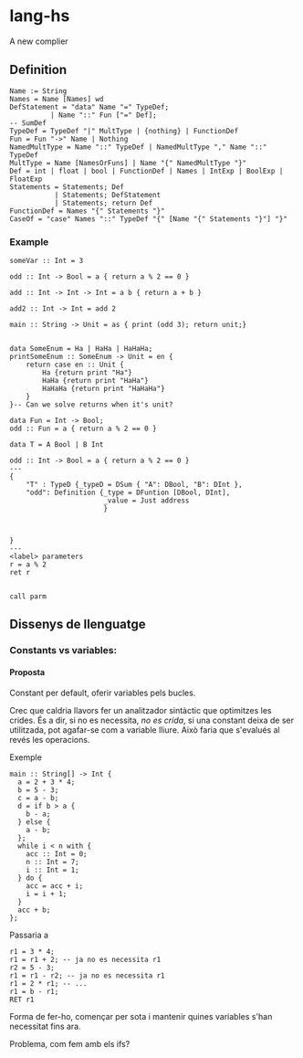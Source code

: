 # lang-hs
A new complier

## Definition

```
Name := String
Names = Name [Names] wd
DefStatement = "data" Name "=" TypeDef;
          | Name "::" Fun ["=" Def];
-- SumDef
TypeDef = TypeDef "|" MultType | {nothing} | FunctionDef
Fun = Fun "->" Name | Nothing
NamedMultType = Name "::" TypeDef | NamedMultType "," Name "::" TypeDef
MultType = Name [NamesOrFuns] | Name "{" NamedMultType "}"
Def = int | float | bool | FunctionDef | Names | IntExp | BoolExp | FloatExp
Statements = Statements; Def 
           | Statements; DefStatement 
           | Statements; return Def
FunctionDef = Names "{" Statements "}"
CaseOf = "case" Names "::" TypeDef "{" [Name "{" Statements "}"] "}"
```

### Example

```
someVar :: Int = 3

odd :: Int -> Bool = a { return a % 2 == 0 }

add :: Int -> Int -> Int = a b { return a + b }

add2 :: Int -> Int = add 2

main :: String -> Unit = as { print (odd 3); return unit;}


```


```
data SomeEnum = Ha | HaHa | HaHaHa;
printSomeEnum :: SomeEnum -> Unit = en { 
    return case en :: Unit {
        Ha {return print "Ha"}
        HaHa {return print "HaHa"}
        HaHaHa {return print "HaHaHa"}
    }
}-- Can we solve returns when it's unit?

data Fun = Int -> Bool;
odd :: Fun = a { return a % 2 == 0 }
```

```
data T = A Bool | B Int

odd :: Int -> Bool = a { return a % 2 == 0 }
---
{
    "T" : TypeD {_typeD = DSum { "A": DBool, "B": DInt },
    "odd": Definition {_type = DFuntion [DBool, DInt],
                       _value = Just address
                       }
                       


}
--- 
<label> parameters
r = a % 2
ret r


call parm
```


## Dissenys de llenguatge
### Constants vs variables:
#### Proposta
Constant per default, oferir variables pels bucles.

Crec que caldria llavors fer un analitzador sintàctic que optimitzes les crides. És a dir, si no es necessita, *no es crida*, si una constant deixa de ser utilitzada, pot agafar-se com a variable lliure. Això faria que s'evalués al revés les operacions.

Exemple

```
main :: String[] -> Int { 
  a = 2 + 3 * 4;
  b = 5 - 3;
  c = a - b;
  d = if b > a {
    b - a;
  } else {
    a - b;
  };
  while i < n with {
    acc :: Int = 0;
    n :: Int = 7;
    i :: Int = 1;
  } do {
    acc = acc + i;
    i = i + 1;
  }
  acc + b;
};
```

Passaria a 

```
r1 = 3 * 4;
r1 = r1 + 2; -- ja no es necessita r1
r2 = 5 - 3;
r1 = r1 - r2; -- ja no es necessita r1
r1 = 2 * r1; -- ...
r1 = b - r1;
RET r1
```

Forma de fer-ho, començar per sota i mantenir quines variables s'han necessitat fins ara.

Problema, com fem amb els ifs?
